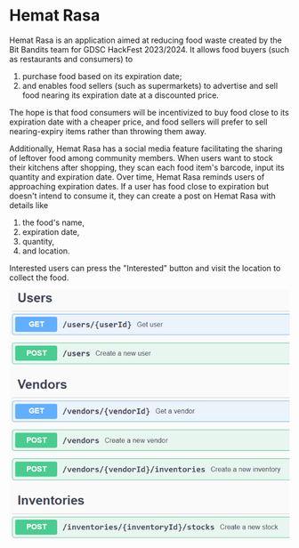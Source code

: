 # Hemat Rasa

Hemat Rasa is an application aimed at reducing food waste created by the Bit Bandits team for GDSC HackFest 2023/2024. It allows food buyers (such as restaurants and consumers) to

1. purchase food based on its expiration date;
2. and enables food sellers (such as supermarkets) to advertise and sell food nearing its expiration date at a discounted price.

The hope is that food consumers will be incentivized to buy food close to its expiration date with a cheaper price, and food sellers will prefer to sell nearing-expiry items rather than throwing them away.

Additionally, Hemat Rasa has a social media feature facilitating the sharing of leftover food among community members. When users want to stock their kitchens after shopping, they scan each food item's barcode, input its quantity and expiration date. Over time, Hemat Rasa reminds users of approaching expiration dates. If a user has food close to expiration but doesn't intend to consume it, they can create a post on Hemat Rasa with details like

1. the food's name,
2. expiration date,
3. quantity,
4. and location.

Interested users can press the "Interested" button and visit the location to collect the food.

![Swagger UI API endpoints](./docs/assets/images/swagger-endpoints.png)
